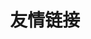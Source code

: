 ---
title:  友情链接
links:
  - title: GitHub
    description: GitHub is the world's largest software development platform.
    website: https://github.com
    image: github.png
  - title: bilibili
    description: b站是全国最大的同性交友网站(划去)，是一个学习网站。
    website: https://www.bilibili.com
    image: bili.png
  - title: 微信markdown编辑器（自部署）
    description: 建在cf上的“微信markdown编辑器”
    website: https://md.aobara-blogs.us.kg/
  - title: 微信 Markdown 编辑器
    description: 微信 Markdown 编辑器的原仓库
    website: https://github.com/doocs/md
    image: github.png
menu:
    main: 
        weight: -50
        params:
            icon: link

comments: false
---